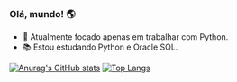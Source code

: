 ### Olá, mundo! 🌎

- 💼 Atualmente focado apenas em trabalhar com Python.
- 📚 Estou estudando Python e Oracle SQL.

[![Anurag's GitHub stats](https://github-readme-stats.vercel.app/api?username=enzogl7)](https://github.com/anuraghazra/github-readme-stats)
[![Top Langs](https://github-readme-stats.vercel.app/api/top-langs/?username=enzogl7)](https://github.com/anuraghazra/github-readme-stats)
